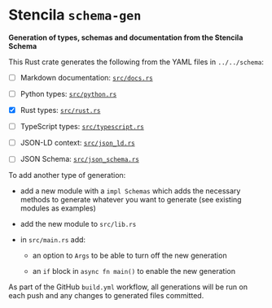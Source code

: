 # Stencila `schema-gen`

**Generation of types, schemas and documentation from the Stencila Schema**

This Rust crate generates the following from the YAML files in `../../schema`:

  - [ ] Markdown documentation: [`src/docs.rs`](src/docs.rs)

  - [ ] Python types: [`src/python.rs`](src/python.rs)

  - [x] Rust types: [`src/rust.rs`](src/rust.rs)

  - [ ] TypeScript types: [`src/typescript.rs`](src/typescript.rs)

  - [ ] JSON-LD context: [`src/json_ld.rs`](src/json_ld.rs)

  - [ ] JSON Schema: [`src/json_schema.rs`](src/json_schema.rs)

To add another type of generation:

  - add a new module with a `impl Schemas` which adds the necessary methods to generate whatever you want to generate (see existing modules as examples)

  - add the new module to `src/lib.rs`

  - in `src/main.rs` add:

      - an option to `Args` to be able to turn off the new generation

      - an `if` block in `async fn main()` to enable the new generation

As part of the GitHub `build.yml` workflow, all generations will be run on each push and any changes to generated files committed.
